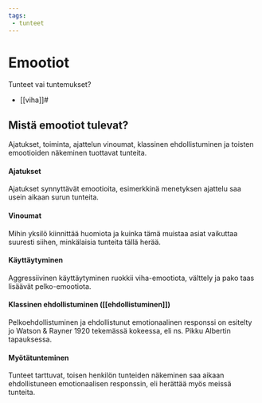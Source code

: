 ```yaml
---
tags:
 - tunteet
---
```

# Emootiot

Tunteet vai tuntemukset?

- [[viha]]#

## Mistä emootiot tulevat?
Ajatukset, toiminta, ajattelun vinoumat, klassinen ehdollistuminen ja toisten emootioiden näkeminen tuottavat tunteita.

#### Ajatukset
Ajatukset synnyttävät emootioita, esimerkkinä menetyksen ajattelu saa usein aikaan surun tunteita.
#### Vinoumat
Mihin yksilö kiinnittää huomiota ja kuinka tämä muistaa asiat vaikuttaa suuresti siihen, minkälaisia tunteita tällä herää.
#### Käyttäytyminen
Aggressiivinen käyttäytyminen ruokkii viha-emootiota, välttely ja pako taas lisäävät pelko-emootiota.
#### Klassinen ehdollistuminen ([[ehdollistuminen]])
Pelkoehdollistuminen ja ehdollistunut emotionaalinen responssi on esitelty jo Watson & Rayner 1920 tekemässä kokeessa, eli ns. Pikku Albertin tapauksessa.
#### Myötätunteminen
Tunteet tarttuvat, toisen henkilön tunteiden näkeminen saa aikaan ehdollistuneen emotionaalisen responssin, eli herättää myös meissä tunteita.